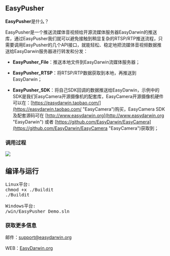 ## EasyPusher ##

**EasyPusher**是什么？

EasyPusher是一个推送流媒体音视频给开源流媒体服务器EasyDarwin的推送库，通过EasyPusher我们就可以避免接触到稍显复杂的RTSP/RTP推送流程，只需要调用EasyPusher的几个API接口，就能轻松、稳定地把流媒体音视频数据推送给EasyDarwin服务器进行转发和分发：

- **EasyPusher_File**：推送本地文件到EasyDarwin流媒体服务器；

- **EasyPusher_RTSP**：将RTSP/RTP数据获取到本地，再推送到EasyDarwin；

- **EasyPusher_SDK**：将自己SDK回调的数据推送给EasyDarwin，示例中的SDK是我们EasyCamera开源摄像机的配套库，EasyCamera开源摄像机硬件可以在：[https://easydarwin.taobao.com/](https://easydarwin.taobao.com/ "EasyCamera")购买，EasyCamera SDK及配套源码可在 [http://www.easydarwin.org](http://www.easydarwin.org "EasyDarwin") 或者 [https://github.com/EasyDarwin/EasyCamera](https://github.com/EasyDarwin/EasyCamera "EasyCamera")获取到；

### 调用过程
![](http://www.easydarwin.org/skin/easydarwin/images/easypusher20150802.png)

## 编译与运行

<pre>
Linux平台:
chmod +x ./Buildit
./Buildit

Windows平台:
/win/EasyPusher_Demo.sln
</pre>

### 获取更多信息 ###

邮件：[support@easydarwin.org](mailto:support@easydarwin.org) 

WEB：[EasyDarwin.org](http://www.easydarwin.org)
